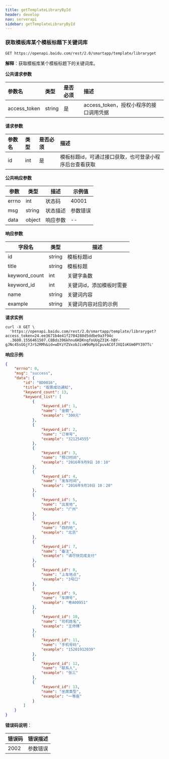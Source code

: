 ```yaml
---
title: getTemplateLibraryById
header: develop
nav: serverapi
sidebar: getTemplateLibraryById
---
```


### 获取模板库某个模板标题下关键词库

```
GET https://openapi.baidu.com/rest/2.0/smartapp/template/libraryget
```

**解释**：获取模板库某个模板标题下的关键词库。

**公共请求参数**

|参数名 | 类型 | 是否必须 | 描述|
|:----- |:-----| :------| :-----|
|access_token |string | 是 | access_token，授权小程序的接口调用凭据 |

**请求参数**

|参数名 | 类型 | 是否必须 | 描述|
|:----- |:-----| :------| :-----|
|id | int | 是 | 模板标题id，可通过接口获取，也可登录小程序后台查看获取|

**公共响应参数** 

|参数|类型|描述|示例值|
|--|--|--|--|
|errno|int|状态码|40001|
|msg|string|状态描述|参数错误|
|data|object|响应参数|--|

**响应参数** 

字段名 | 类型  | 描述
----- |-----| -----
id| string| 模板标题id
title|string|模板标题
keyword_count|int| 关键字条数
keyword_id | int| 关键词id，添加模板时需要
name |string | 关键词内容
example |string | 关键词内容对应的示例

**请求实例**

```shell
curl -X GET \
  'https://openapi.baidu.com/rest/2.0/smartapp/template/libraryget?access_token=24.ee3671b4e41f2704280d5ddbe9a3f94c
  .3600.1556461507.C8Bds396khnu6KDKnqfoUUgZ31K-hBY-gJNc4SsGGjYJrS2RMh&id=wDYzYZVxobJivW9oMpSCpuvACOfJXQIoKUm0PY397Tc'
```



**响应示例**:

```json
{
    "errno": 0,
    "msg": "success",
    "data": {
        "id": "BD0016",
        "title": "取票成功通知",
        "keyword_count": 13,
        "keyword_list": [
            {
                "keyword_id": 1,
                "name": "金额",
                "example": "300元"
            },
            {
                "keyword_id": 2,
                "name": "订单号",
                "example": "321254555"
            },
            {
                "keyword_id": 3,
                "name": "预订时间",
                "example": "2016年9月9日 10：10"
            },
            {
                "keyword_id": 4,
                "name": "发车时间",
                "example": "2016年9月10日 10：20"
            },
            {
                "keyword_id": 5,
                "name": "出发地",
                "example": "广州"
            },
            {
                "keyword_id": 6,
                "name": "目的地",
                "example": "北京"
            },
            {
                "keyword_id": 7,
                "name": "备注",
                "example": "请尽快完成支付"
            },
            {
                "keyword_id": 8,
                "name": "上车地点",
                "example": "3号口"
            },
            {
                "keyword_id": 9,
                "name": "车牌号",
                "example": "粤A00951"
            },
            {
                "keyword_id": 10,
                "name": "司机姓名",
                "example": "王师傅"
            },
            {
                "keyword_id": 11,
                "name": "手机号码",
                "example": "15201912039"
            },
            {
                "keyword_id": 12,
                "name": "联系人",
                "example": "张三"
            },
            {
                "keyword_id": 13,
                "name": "坐席类型",
                "example": "一等座"
            }
        ]
    }
}
```

**错误码说明**：

|错误码 | 错误描述 |
|----- |-----|
|2002|参数错误|
